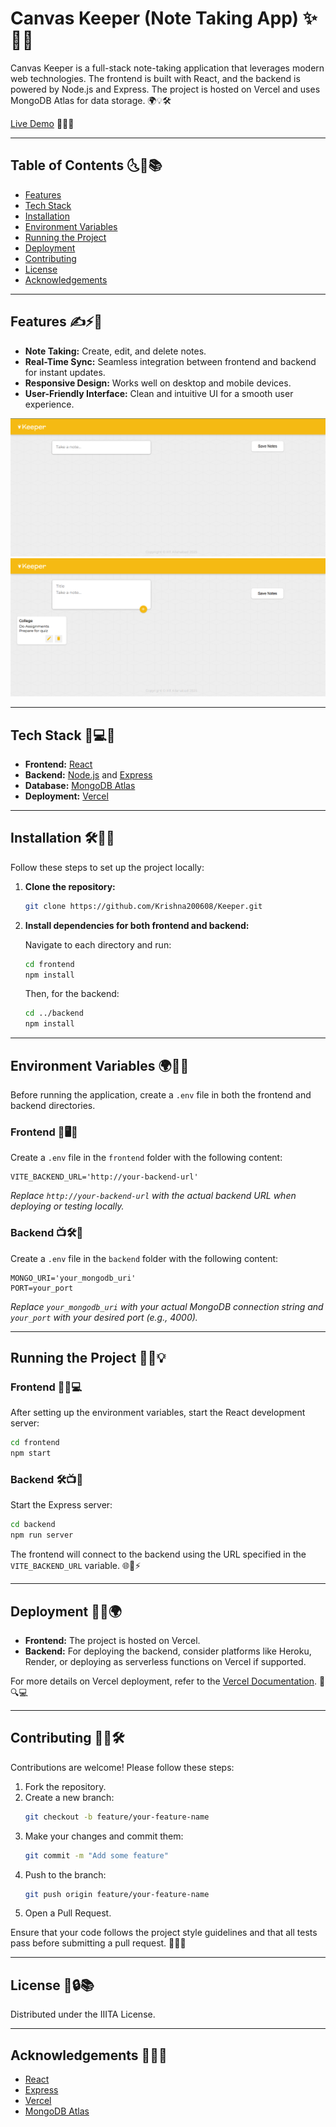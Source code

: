# Canvas Keeper (Note Taking App) ✨📝🚀

Canvas Keeper is a full-stack note-taking application that leverages modern web technologies. The frontend is built with React, and the backend is powered by Node.js and Express. The project is hosted on Vercel and uses MongoDB Atlas for data storage. 🌍💡🛠

[Live Demo](#) 🎯🔗🌟

---

## Table of Contents 🌜📌📚

- [Features](#features)
- [Tech Stack](#tech-stack)
- [Installation](#installation)
- [Environment Variables](#environment-variables)
- [Running the Project](#running-the-project)
- [Deployment](#deployment)
- [Contributing](#contributing)
- [License](#license)
- [Acknowledgements](#acknowledgements)

---

## Features ✍️⚡📱

- **Note Taking:** Create, edit, and delete notes.
- **Real-Time Sync:** Seamless integration between frontend and backend for instant updates.
- **Responsive Design:** Works well on desktop and mobile devices.
- **User-Friendly Interface:** Clean and intuitive UI for a smooth user experience.

<!-- Demo images - Replace these URLs with your actual images when ready -->
![Demo Image 1](./Screenshots/1.png)
![Demo Image 2](./Screenshots/2.png)

---

## Tech Stack 🏧💻🌐

- **Frontend:** [React](https://reactjs.org/)
- **Backend:** [Node.js](https://nodejs.org/) and [Express](https://expressjs.com/)
- **Database:** [MongoDB Atlas](https://www.mongodb.com/cloud/atlas)
- **Deployment:** [Vercel](https://vercel.com/docs)

---

## Installation 🛠️📅🔽

Follow these steps to set up the project locally:

1. **Clone the repository:**

   ```bash
   git clone https://github.com/Krishna200608/Keeper.git
   ```

2. **Install dependencies for both frontend and backend:**

   Navigate to each directory and run:

   ```bash
   cd frontend
   npm install
   ```

   Then, for the backend:

   ```bash
   cd ../backend
   npm install
   ```

---

## Environment Variables 🌍🔑📝

Before running the application, create a `.env` file in both the frontend and backend directories.

### Frontend 🏧🖥️🔗

Create a `.env` file in the `frontend` folder with the following content:

```env
VITE_BACKEND_URL='http://your-backend-url'
```

*Replace `http://your-backend-url` with the actual backend URL when deploying or testing locally.*

### Backend 📺🛠️📱

Create a `.env` file in the `backend` folder with the following content:

```env
MONGO_URI='your_mongodb_uri'
PORT=your_port
```

*Replace `your_mongodb_uri` with your actual MongoDB connection string and `your_port` with your desired port (e.g., 4000).*

---

## Running the Project 🚀️⚙️💡

### Frontend 🏧📲💻

After setting up the environment variables, start the React development server:

```bash
cd frontend
npm start
```

### Backend 🛠️📺🚀

Start the Express server:

```bash
cd backend
npm run server
```

The frontend will connect to the backend using the URL specified in the `VITE_BACKEND_URL` variable. 🌐🔗⚡️

---

## Deployment 🚀📱🌍

- **Frontend:** The project is hosted on Vercel.
- **Backend:** For deploying the backend, consider platforms like Heroku, Render, or deploying as serverless functions on Vercel if supported.

For more details on Vercel deployment, refer to the [Vercel Documentation](https://vercel.com/docs). 📘🔍💻

---

## Contributing 🤝🌟🛠️

Contributions are welcome! Please follow these steps:

1. Fork the repository.
2. Create a new branch:
   ```bash
   git checkout -b feature/your-feature-name
   ```
3. Make your changes and commit them:
   ```bash
   git commit -m "Add some feature"
   ```
4. Push to the branch:
   ```bash
   git push origin feature/your-feature-name
   ```
5. Open a Pull Request.

Ensure that your code follows the project style guidelines and that all tests pass before submitting a pull request. 🚦✅📌

---

## License 📝🔒📚

Distributed under the IIITA License.

---

## Acknowledgements 🙌🎉💡

- [React](https://reactjs.org/)
- [Express](https://expressjs.com/)
- [Vercel](https://vercel.com/docs)
- [MongoDB Atlas](https://www.mongodb.com/cloud/atlas)

